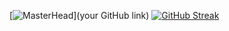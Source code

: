 [![MasterHead]()](your GitHub link)
[![GitHub Streak](https://github-readme-streak-stats.herokuapp.com/?user=ManhTanVN)](https://git.io/streak-stats)

<!--
**ManhTanVN/ManhTanVN** is a ✨ _special_ ✨ repository because its `README.md` (this file) appears on your GitHub profile.

Here are some ideas to get you started:

- 🔭 I’m currently working on ...
- 🌱 I’m currently learning ...
- 👯 I’m looking to collaborate on ...
- 🤔 I’m looking for help with ...
- 💬 Ask me about ...
- 📫 How to reach me: ...
- 😄 Pronouns: ...
- ⚡ Fun fact: ...
-->
